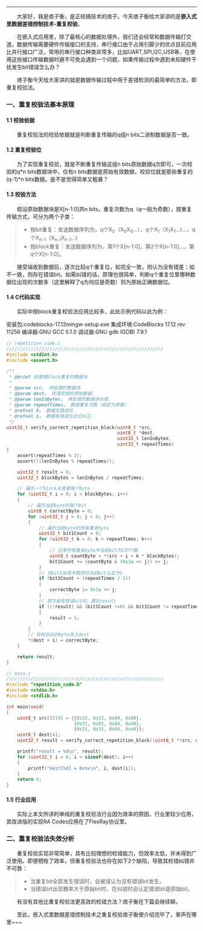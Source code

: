 ----
　　大家好，我是痞子衡，是正经搞技术的痞子。今天痞子衡给大家讲的是**嵌入式里数据差错控制技术-重复校验**。  

　　在嵌入式应用里，除了最核心的数据处理外，我们还会经常和数据传输打交道。数据传输需要硬件传输接口的支持，串行接口由于占用引脚少的优点目前应用比并行接口广泛，常用的串行接口种类非常多，比如UART,SPI,I2C,USB等，在使用这些接口传输数据时避不可免会遇到一个问题，如果传输过程中遇到未知硬件干扰发生bit错误怎么办？  

　　痞子衡今天给大家讲的就是数据传输过程中用于差错检测的最简单的方法，即重复校验法。  

### 一、重复校验法基本原理

#### 1.1 校验依据
　　重复校验法的校验依据就是判断重复传输的q组n bits二进制数据是否一致。

#### 1.2 重复校验位
　　为了实现重复校验，就是不断重复传输这组n bits原始数据q次即可，一次校验的q\*n bits数据块中，仅有n bits数据是原始有效数据，校验位就是那些重复的(q-1)*n bits数据。是不是觉得简单又粗暴？

#### 1.3 校验方法
　　假设原始数据块是X[n-1:0]共n bits，重复次数为q（q一般为奇数），按重复传输方式，可分为两个子类：  
> * 按bit重复：发送数据序列为，q个X<sub>0</sub>（X<sub>0</sub>X<sub>0</sub>...），q个X<sub>1</sub>（X<sub>1</sub>X<sub>1</sub>...)...，q个X<sub>n-1</sub>（X<sub>n-1</sub>X<sub>n-1</sub>...)  
> * 按block重复：发送数据序列为，第1个X[n-1:0]，第2个X[n-1:0]...，第q个X[n-1:0]。

　　接受端收到数据后，逐次比较q个重复位，如完全一致，则认为没有错差；如不一致，则存在错误bit。如需纠错的话，原理也很简单，判断q个重复位里哪种数据位出现的次数多（这里解释了q为何应是奇数）则为原始正确数据位。  

#### 1.4 C代码实现
　　实际中按block重复校验法应用比较多，此处示例代码以此为例：  

安装包:codeblocks-17.12mingw-setup.exe
集成环境:CodeBlocks 17.12 rev 11256
编译器:GNU GCC 5.1.0
调试器:GNU gdb (GDB) 7.9.1

```C
// repetition_code.c
//////////////////////////////////////////////////////////
#include <stdint.h>
#include <assert.h>

/*!
 * @brief 处理按block重复的数据块
 *
 * @param src， 待处理的数据块.
 * @param dest， 处理完成的原始数据.
 * @param lenInBytes， 待处理的数据块长度.
 * @param repeatTimes， 数据重复次数（假定为奇数）.
 * @retval 0， 数据无错误位.
 * @retval 1， 数据有错误位且已纠正.
 */
uint32_t verify_correct_repetition_block(uint8_t *src,
                                         uint8_t *dest,
                                         uint32_t lenInBytes,
                                         uint32_t repeatTimes)
{
    assert(repeatTimes % 2);
    assert(!(lenInBytes % repeatTimes));

    uint32_t result = 0;
    uint32_t blockBytes = lenInBytes / repeatTimes;

    // 遍历一个block长度里每个byte
    for (uint32_t i = 0; i < blockBytes; i++)
    {
        // 遍历当前byte的每个bit
        uint8_t correctByte = 0;
        for (uint32_t j = 0; j < 8; j++)
        {
            // 遍历当前byte的所有重复byte
            uint32_t bit1Count = 0;
            for (uint32_t k = 0; k < repeatTimes; k++)
            {
                // 记录所有重复byte中当前bit为1的个数
                uint8_t countByte = *(src + i + k * blockBytes);
                bit1Count += (countByte & (0x1u << j)) >> j;
            }
            // 当bit1出现半数则将当前bit认定为1
            if (bit1Count > (repeatTimes / 2))
            {
                correctByte |= 0x1u << j;
            }
            // 首次发现错误bit时，置位result
            if ((!result) && (bit1Count !=0) && bit1Count != repeatTimes)
            {
                result = 1;
            }
        }
        // 将校验后的byte存入dest
        *(dest + i) = correctByte;
    }

    return result;
}

// main.c
//////////////////////////////////////////////////////////
#include "repetition_code.h"
#include <stdio.h>
#include <stdlib.h>

int main(void)
{
    uint8_t src[3][4] = {{0x32, 0x33, 0x04, 0x08},
                         {0x32, 0x83, 0x04, 0xd8},
                         {0x31, 0x33, 0x04, 0xe8}};
    uint8_t dest[4];
    uint32_t result = verify_correct_repetition_block((uint8_t *)src, dest, sizeof(src), sizeof(src) / sizeof(src[0]));

    printf("result = %d\n", result);
    for (uint32_t i = 0; i < sizeof(dest); i++)
    {
        printf("dest[%d] = 0x%x\n", i, dest[i]);
    }
    return 0;
}
```

#### 1.5 行业应用
　　实际上本文所讲的单纯的重复校验法行业因为效率的原因，行业里较少应用，其改进版的实现RA Codes应用在了FlexRay协议里。  

### 二、重复校验法失效分析
　　重复校验实现非常简单，具有比较理想的检错能力，但效率太低，并未得到广泛使用。即便牺牲了效率，但重复校验法也存在如下2个缺陷，导致其检错纠错并不可靠：  

> * 当重复bit全部发生错误时，会被误认为没有错误bit发生。
> * 当错误bit出现概率大于原始bit时，在纠错时会认定错误bit是原始bit。

　　有没有其他比重复校验法更高效的检错方法？痞子衡在下篇会继续聊。  

　　至此，嵌入式里数据差错控制技术之重复校验痞子衡便介绍完毕了，掌声在哪里~~~

